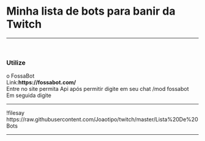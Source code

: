 # Minha lista de bots para banir da Twitch 
<hr>
<br /><h3>Utilize</h3> o FossaBot
<br />Link:<b>https://fossabot.com/</b>
<br />Entre no site permita Api após permitir digite em seu chat /mod fossabot
<br /> Em seguida digite 
<hr>
!filesay https://raw.githubusercontent.com/Joaotipo/twitch/master/Lista%20De%20Bots
<hr>
